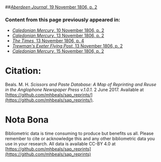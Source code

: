 ##[*Aberdeen Journal*, 19 November 1806, p. 2](https://mhbeals.github.io/sap_html/Aberdeen-Journal/Aberdeen-Journal-19-November-1806-p-2)

### Content from this page previously appeared in:
+ [*Caledonian Mercury*, 10 November 1806, p. 2](https://mhbeals.github.io/sap_html/Caledonian-Mercury/Caledonian-Mercury-10-November-1806-p-2)
+ [*Caledonian Mercury*, 13 November 1806, p. 2](https://mhbeals.github.io/sap_html/Caledonian-Mercury/Caledonian-Mercury-13-November-1806-p-2)
+ [*The Times*, 13 November 1806, p. 4](https://mhbeals.github.io/sap_html/The-Times/The-Times-13-November-1806-p-4)
+ [*Trewman's Exeter Flying Post*, 13 November 1806, p. 2](https://mhbeals.github.io/sap_html/Trewman's-Exeter-Flying-Post/Trewman's-Exeter-Flying-Post-13-November-1806-p-2)
+ [*Caledonian Mercury*, 15 November 1806, p. 2](https://mhbeals.github.io/sap_html/Caledonian-Mercury/Caledonian-Mercury-15-November-1806-p-2)
                    
# Citation: 

Beals. M. H. *Scissors and Paste Database: A Map of Reprinting and Reuse in the Anglophone Newspaper Press v.1.0.1.* 2 June 2017. Available at [https://github.com/mhbeals/sap_reprints/](https://github.com/mhbeals/sap_reprints/). 
                    
# Nota Bona

Bibliometric data is time consuming to produce but benefits us all. Please remember to cite or acknowledge this and any other bibliometric data you use in your research. All data is available CC-BY 4.0 at [https://github.com/mhbeals/sap_reprints](https://github.com/mhbeals/sap_reprints)